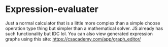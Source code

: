 # Expression-evaluater
Just a normal calculator that is a little more complex than a simple choose operation type thing but simpler than a mathematical solver.
JS already has such functionality but IDC lol.
You can also view generated expression graphs using this site: https://csacademy.com/app/graph_editor/